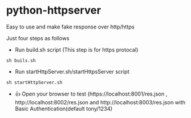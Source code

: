 # python-httpserver
Easy to use and make fake response over http/https

Just four steps as follows


* Run build.sh script (This step is for https protocal)

```shell
sh buils.sh
```
* Run startHttpServer.sh/startHttpsServer script 

```shell
sh startHttpServer.sh
```

* :+1: Open your browser to test (https://localhost:8001/res.json , http://localhost:8002/res.json and http://localhost:8003/res.json with Basic Authentication(default tony/1234)




